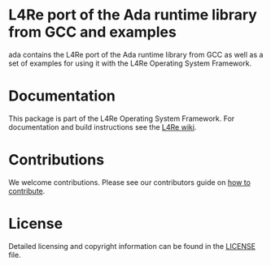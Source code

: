 # L4Re port of the Ada runtime library from GCC and examples

ada contains the L4Re port of the Ada runtime library from GCC as well as
a set of examples for using it with the L4Re Operating System Framework.

# Documentation

This package is part of the L4Re Operating System Framework. For documentation
and build instructions see the [L4Re
wiki](https://kernkonzept.com/L4Re/guides/l4re).

# Contributions

We welcome contributions. Please see our contributors guide on
[how to contribute](https://kernkonzept.com/L4Re/contributing/l4re).

# License

Detailed licensing and copyright information can be found in
the [LICENSE](LICENSE.spdx) file.
